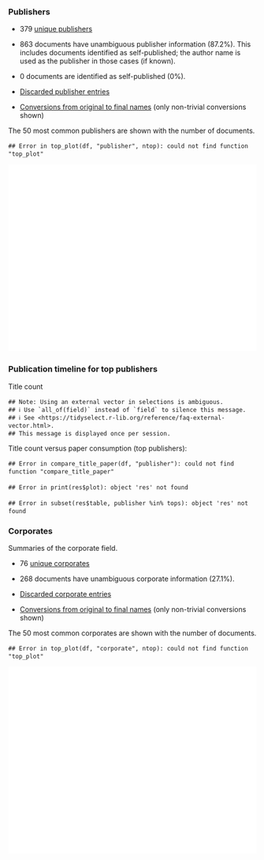 ### Publishers

-   379 [unique publishers](output.tables/publisher_accepted.csv)

-   863 documents have unambiguous publisher information (87.2%). This
    includes documents identified as self-published; the author name is
    used as the publisher in those cases (if known).

-   0 documents are identified as self-published (0%).

-   [Discarded publisher entries](output.tables/publisher_discarded.csv)

-   [Conversions from original to final
    names](output.tables/publisher_conversion_nontrivial.csv) (only
    non-trivial conversions shown)

The 50 most common publishers are shown with the number of documents.

    ## Error in top_plot(df, "publisher", ntop): could not find function "top_plot"

![plot of chunk summarypublisher2](figure/summarypublisher2-1.png)

### Publication timeline for top publishers

Title count

    ## Note: Using an external vector in selections is ambiguous.
    ## ℹ Use `all_of(field)` instead of `field` to silence this message.
    ## ℹ See <https://tidyselect.r-lib.org/reference/faq-external-vector.html>.
    ## This message is displayed once per session.

Title count versus paper consumption (top publishers):

    ## Error in compare_title_paper(df, "publisher"): could not find function "compare_title_paper"

    ## Error in print(res$plot): object 'res' not found

    ## Error in subset(res$table, publisher %in% tops): object 'res' not found

### Corporates

Summaries of the corporate field.

-   76 [unique corporates](output.tables/corporate_accepted.csv)

-   268 documents have unambiguous corporate information (27.1%).

-   [Discarded corporate entries](output.tables/corporate_discarded.csv)

-   [Conversions from original to final
    names](output.tables/corporate_conversion_nontrivial.csv) (only
    non-trivial conversions shown)

The 50 most common corporates are shown with the number of documents.

    ## Error in top_plot(df, "corporate", ntop): could not find function "top_plot"

![plot of chunk summarycorporate2](figure/summarycorporate2-1.png)
